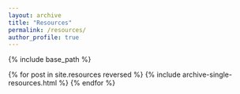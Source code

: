 ```yaml
---
layout: archive
title: "Resources"
permalink: /resources/
author_profile: true
---
```


{% include base_path %}

{% for post in site.resources reversed %}
  {% include archive-single-resources.html %}
{% endfor %}
